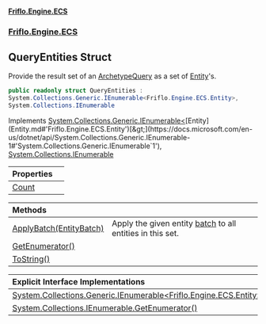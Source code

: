 #### [Friflo.Engine.ECS](index.md#'index')
### [Friflo.Engine.ECS](Friflo.Engine.ECS.md#'Friflo.Engine.ECS')

## QueryEntities Struct

Provide the result set of an [ArchetypeQuery](ArchetypeQuery.md#'Friflo.Engine.ECS.ArchetypeQuery') as a set of [Entity](Entity.md#'Friflo.Engine.ECS.Entity')'s.

```csharp
public readonly struct QueryEntities :
System.Collections.Generic.IEnumerable<Friflo.Engine.ECS.Entity>,
System.Collections.IEnumerable
```

Implements [System.Collections.Generic.IEnumerable&lt;](https://docs.microsoft.com/en-us/dotnet/api/System.Collections.Generic.IEnumerable-1#'System.Collections.Generic.IEnumerable`1')[Entity](Entity.md#'Friflo.Engine.ECS.Entity')[&gt;](https://docs.microsoft.com/en-us/dotnet/api/System.Collections.Generic.IEnumerable-1#'System.Collections.Generic.IEnumerable`1'), [System.Collections.IEnumerable](https://docs.microsoft.com/en-us/dotnet/api/System.Collections.IEnumerable#'System.Collections.IEnumerable')

| Properties | |
| :--- | :--- |
| [Count](QueryEntities.Count.md#'Friflo.Engine.ECS.QueryEntities.Count') | |

| Methods | |
| :--- | :--- |
| [ApplyBatch(EntityBatch)](QueryEntities.ApplyBatch(EntityBatch).md#'Friflo.Engine.ECS.QueryEntities.ApplyBatch(Friflo.Engine.ECS.EntityBatch)') | Apply the given entity [batch](QueryEntities.ApplyBatch(EntityBatch).md#Friflo.Engine.ECS.QueryEntities.ApplyBatch(Friflo.Engine.ECS.EntityBatch).batch#'Friflo.Engine.ECS.QueryEntities.ApplyBatch(Friflo.Engine.ECS.EntityBatch).batch') to all entities in this set. |
| [GetEnumerator()](QueryEntities.GetEnumerator().md#'Friflo.Engine.ECS.QueryEntities.GetEnumerator()') | |
| [ToString()](QueryEntities.ToString().md#'Friflo.Engine.ECS.QueryEntities.ToString()') | |

| Explicit Interface Implementations | |
| :--- | :--- |
| [System.Collections.Generic.IEnumerable&lt;Friflo.Engine.ECS.Entity&gt;.GetEnumerator()](QueryEntities.System.Collections.Generic.IEnumerable_Friflo.Engine.ECS.Entity_.GetEnumerator().md#'Friflo.Engine.ECS.QueryEntities.System.Collections.Generic.IEnumerable<Friflo.Engine.ECS.Entity>.GetEnumerator()') | |
| [System.Collections.IEnumerable.GetEnumerator()](QueryEntities.System.Collections.IEnumerable.GetEnumerator().md#'Friflo.Engine.ECS.QueryEntities.System.Collections.IEnumerable.GetEnumerator()') | |
